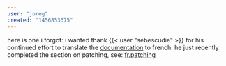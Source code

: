 ```yaml
---
user: "joreg"
created: "1456853675"
---
```


here is one i forgot: i wanted thank {{< user "sebescudie" >}} for his continued effort to translate the [documentation](https://betadocs.vvvv.org) to french. he just recently completed the section on patching, see: [fr.patching](fr.patching)
